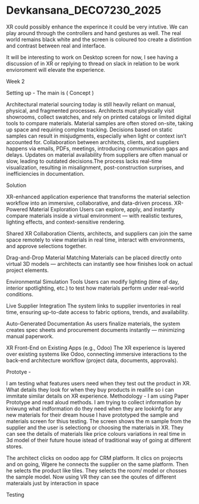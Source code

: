 # Devkansana_DECO7230_2025


XR could possibly enhance the experince it could be very intutive.
We can play around through the controllers and hand gestures  as well.
The real world remains black white and the screen is coloured too create a distintion and contrast  between real and interface.

It will be interesting  to work on Desktop screen for now, I see having a discussion of in XR or replying to thread on slack in relation to be work envioroment will elevate the experience.



 Week 2 

Setting up -  The main is ( Concept ) 

Architectural material sourcing today is still heavily reliant on manual, physical, and fragmented processes. Architects must physically visit showrooms, collect swatches, and rely on printed catalogs or limited digital tools to compare materials. Material samples are often stored on-site, taking up space and requiring complex tracking. Decisions based on static samples can result in misjudgments, especially when light or context isn’t accounted for. Collaboration between architects, clients, and suppliers happens via emails, PDFs, meetings, introducing communication gaps and delays. Updates on material availability from suppliers are often manual or slow, leading to outdated decisions.The process lacks real-time visualization, resulting in misalignment, post-construction surprises, and inefficiencies in documentation.

Solution 

XR-enhanced application experience that transforms the material selection workflow into an immersive, collaborative, and data-driven process. XR-Powered Material Exploration
Users can explore, apply, and instantly compare materials inside a virtual environment — with realistic textures, lighting effects, and context-sensitive rendering.

Shared XR Collaboration
Clients, architects, and suppliers can join the same space remotely to view materials in real time, interact with environments, and approve selections together.

Drag-and-Drop Material Matching
Materials can be placed directly onto virtual 3D models — architects can instantly see how finishes look on actual project elements.

Environmental Simulation Tools
Users can modify lighting (time of day, interior spotlighting, etc.) to test how materials perform under real-world conditions.

Live Supplier Integration
The system links to supplier inventories in real time, ensuring up-to-date access to fabric options, trends, and availability.

Auto-Generated Documentation
As users finalize materials, the system creates spec sheets and procurement documents instantly — minimizing manual paperwork.

XR Front-End on Existing Apps (e.g., Odoo)
The XR experience is layered over existing systems like Odoo, connecting immersive interactions to the back-end architecture workflow (project data, documents, approvals).


Prototye - 

I am testing what features users need when they test out the product in XR. What details they look for when they buy products in reallife so i can immitate similar details on XR experience.
Methodology - I am using Paper Prototype and read aloud methods. I am trying to collect information by kniwung what indformation do they need when they are lookinfg for any new materials for their dream house
I have prototyped the sample and materials screen for thius testing. The screen shows the m sample from the supplier and the user is selectiong or choosing the materials in XR. They can see the details of materials like price colours variations in real time in 3d model of their future house istead of traditional way of going at different stores.

The architect clicks on oodoo app for CRM platform. It clics on projecrts and on going, Wgere  he connects the supplier on the same platform. Then he selects the product like tiles. They selects the room/ model  or chosses the sample model. Now using VR they can see the qoutes of different materaials just by interaction in space 


Testing 


